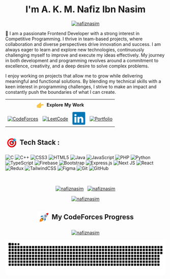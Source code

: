 <!-- A. K. M. Nafiz Ibn Nasim -->

<h1 align="center"></a> I'm A. K. M. Nafiz Ibn Nasim</h1>

<p align="center"><a href="#"><img src="https://readme-typing-svg.demolab.com/?font=Kanit&duration=4000&pause=1000&color=37BDBD&width=435&lines=Web+Developer;Competitive+Programmer;Problem+Solver;Self+Learner&center=true&width=500&height=30" alt="nafiznasim"></a></p>

👤 I am a passionate Frontend Developer with a strong interest in Competitive Programming. I thrive in team-based projects, where collaboration and diverse perspectives drive innovation and success. I am always eager to learn and explore new technologies, continuously challenging myself to improve and execute my ideas effectively. My journey in both development and programming revolves around a commitment to excellence, creativity, and a deep desire to solve complex problems.

I enjoy working on projects that allow me to grow while delivering meaningful and functional solutions. By blending my technical skills with a keen interest in programming challenges, I strive to make an impact and constantly push the boundaries of what I can create.
<br>
<table align="center">
  <tr>
    <th colspan="8"><a href="#"><img src="./assets/pointing.gif" width="30px" align="center"></a> Explore My Work</th>
  </tr>
  <tr>
    <td align="center">
      <a href="https://codeforces.com/profile/Nafiz_Nasim">
        <img src="https://github.com/rudrakaiser/rudrakaiser/blob/main/assets/codeforces.svg" alt='CodeForces' height='40'>
      </a>
    </td>
    <td>
      <a href="https://leetcode.com/u/Nafiz-Nasim/">
        <img src="https://github.com/rudrakaiser/rudrakaiser/blob/main/assets/leetcode.svg" alt='LeetCode' height='40'>
      </a>
    </td>
    <td>
      <a href="https://www.linkedin.com/in/a-k-m-nafiz-ibn-nasim-3a1583320/">
        <img src="https://github.com/CLorant/readme-social-icons/blob/main/large/colored/linkedin.svg" alt='LinkedIn' height='40'>
      </a>
    </td>
    <td>
      <a href="[https://nafiz-nasim.netlify.app/]">
        <img src="https://img.shields.io/badge/portfolio-%23039BE5.svg?style=for-the-badge&logo=firebase&logoColor=white" alt='Portfolio' height='40'>
      </a>
    </td>
    
  </tr>
</table>

<h2><a href="#"><img src="./assets/focus.gif" width="40px" align="center"></a> Tech Stack :</h2>

![C](https://img.shields.io/badge/c-%2300599C.svg?style=for-the-badge&logo=c&logoColor=white) ![C++](https://img.shields.io/badge/c++-%2300599C.svg?style=for-the-badge&logo=c%2B%2B&logoColor=white) ![CSS3](https://img.shields.io/badge/css3-%231572B6.svg?style=for-the-badge&logo=css3&logoColor=white) ![HTML5](https://img.shields.io/badge/html5-%23E34F26.svg?style=for-the-badge&logo=html5&logoColor=white) ![Java](https://img.shields.io/badge/java-%23ED8B00.svg?style=for-the-badge&logo=openjdk&logoColor=white) ![JavaScript](https://img.shields.io/badge/javascript-%23323330.svg?style=for-the-badge&logo=javascript&logoColor=%23F7DF1E) ![PHP](https://img.shields.io/badge/php-%23777BB4.svg?style=for-the-badge&logo=php&logoColor=white) ![Python](https://img.shields.io/badge/python-3670A0?style=for-the-badge&logo=python&logoColor=ffdd54) ![TypeScript](https://img.shields.io/badge/typescript-%23007ACC.svg?style=for-the-badge&logo=typescript&logoColor=white) ![Firebase](https://img.shields.io/badge/firebase-%23039BE5.svg?style=for-the-badge&logo=firebase) ![Bootstrap](https://img.shields.io/badge/bootstrap-%238511FA.svg?style=for-the-badge&logo=bootstrap&logoColor=white) ![Express.js](https://img.shields.io/badge/express.js-%23404d59.svg?style=for-the-badge&logo=express&logoColor=%2361DAFB) ![Next JS](https://img.shields.io/badge/Next-black?style=for-the-badge&logo=next.js&logoColor=white) ![React](https://img.shields.io/badge/react-%2320232a.svg?style=for-the-badge&logo=react&logoColor=%2361DAFB) ![Redux](https://img.shields.io/badge/redux-%23593d88.svg?style=for-the-badge&logo=redux&logoColor=white) ![TailwindCSS](https://img.shields.io/badge/tailwindcss-%2338B2AC.svg?style=for-the-badge&logo=tailwind-css&logoColor=white) ![Figma](https://img.shields.io/badge/figma-%23F24E1E.svg?style=for-the-badge&logo=figma&logoColor=white) ![Git](https://img.shields.io/badge/git-%23F05033.svg?style=for-the-badge&logo=git&logoColor=white) ![GitHub](https://img.shields.io/badge/github-%23121011.svg?style=for-the-badge&logo=github&logoColor=white)

<br>

<p align="center"><a href="#"><img align="center" src="https://github-readme-stats.vercel.app/api/top-langs/?username=Nafiz-Nasim&theme=dark&hide_border=false&include_all_commits=true&count_private=true&layout=compact" alt="nafiznasim" /></a> &nbsp; <a href="#"><img align="center" src="https://nirzak-streak-stats.vercel.app/?user=Nafiz-Nasim&theme=black-ice&hide_border=false" alt="nafiznasim" /></a></p>

<p align="center"><a href="#"><img align="center" src="http://github-profile-summary-cards.vercel.app/api/cards/profile-details?username=Nafiz-Nasim&theme=codeSTACKr" alt="nafiznasim" /></a></p>

<h2 align="center"><a href="#"><img src="./assets/rocket.gif" width="40px" align="center"></a> My CodeForces Progress</h2>
<p align="center"><a href="https://codeforces.com/profile/Nafiz_Nasim"><img align="center" src="https://codeforces-readme-stats.vercel.app/api/card?username=Nafiz_Nasim&theme=radical&disable_animations=false&show_icons=true&force_username=true" alt="nafiznasim" /></a></p>

<p align="center">
 <a href="#"><img width="1000" src="assets/snake.svg" alt="snake"/></a>
</p>
